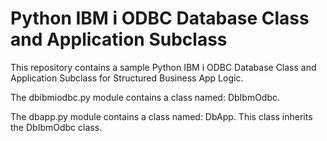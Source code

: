 # Python IBM i ODBC Database Class and Application Subclass
This repository contains a sample Python IBM i ODBC Database Class and Application Subclass for Structured Business App Logic.

The dbibmiodbc.py module contains a class named: DbIbmOdbc.    

The dbapp.py module contains a class named: DbApp. This class inherits the DbIbmOdbc class. 

